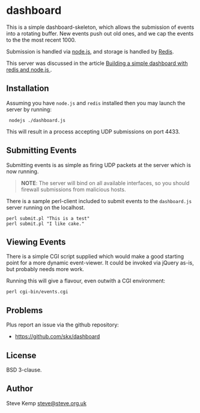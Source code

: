 dashboard
=========

This is a simple dashboard-skeleton, which allows the submission of
events into a rotating buffer.  New events push out old ones, and
we cap the events to the the most recent 1000.

Submission is handled via [node.js](http://nodejs.org), and storage is handled
by [Redis](http://redis.io/).

This server was discussed in the article [Building a simple dashboard with redis and node.js ](http://www.debian-administration.org/article/682).



Installation
------------

Assuming you have `node.js` and `redis` installed then you may launch
the server by running:

     nodejs ./dashboard.js

This will result in a process accepting UDP submissions on port 4433.



Submitting Events
-----------------

Submitting events is as simple as firing UDP packets at the server which
is now running.

> **NOTE**:  The server will bind on all available interfaces, so you should firewall submissions from malicious hosts.

There is a sample perl-client included to submit events to the `dashboard.js` server
running on the localhost.

    perl submit.pl "This is a test"
    perl submit.pl "I like cake."


Viewing Events
--------------

There is a simple CGI script supplied which would make a good
starting point for a more dynamic event-viewer.  It could be invoked
via jQuery as-is, but probably needs more work.

Running this will give a flavour, even outwith a CGI environment:

    perl cgi-bin/events.cgi


Problems
--------

Plus report an issue via the github repository:

* https://github.com/skx/dashboard



License
-------

BSD 3-clause.


Author
------

Steve Kemp <steve@steve.org.uk>

